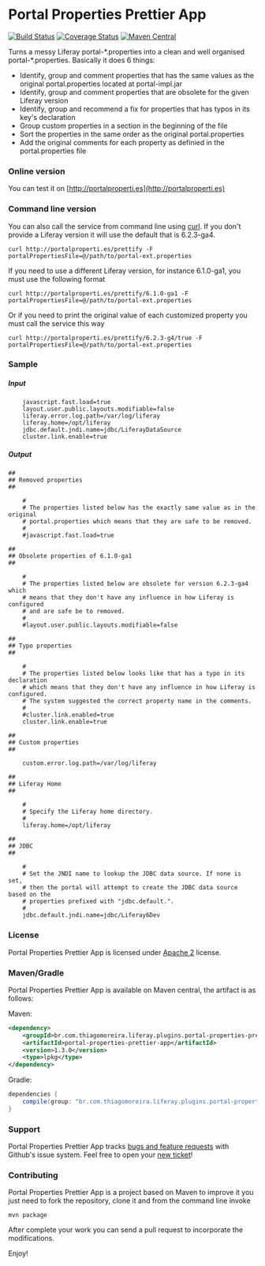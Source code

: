 Portal Properties Prettier App
==========
[![Build Status](https://travis-ci.org/tmoreira2020/portal-properties-prettier-app.svg?branch=master)](https://travis-ci.org/tmoreira2020/portal-properties-prettier-app)
[![Coverage Status](https://coveralls.io/repos/tmoreira2020/portal-properties-prettier-app/badge.svg?branch=master)](https://coveralls.io/r/tmoreira2020/portal-properties-prettier-app?branch=master)
[![Maven Central](https://maven-badges.herokuapp.com/maven-central/br.com.thiagomoreira.liferay.plugins.portal-properties-prettier-app/portal-properties-prettier-app/badge.svg)](https://maven-badges.herokuapp.com/maven-central/br.com.thiagomoreira.liferay.plugins.portal-properties-prettier-app/portal-properties-prettier-app)

Turns a messy Liferay portal-\*.properties into a clean and well organised portal-\*.properties. Basically it does 6 things:

* Identify, group and comment properties that has the same values as the original portal.properties located at portal-impl.jar
* Identify, group and comment properties that are obsolete for the given Liferay version
* Identify, group and recommend a fix for properties that has typos in its key's declaration
* Group custom properties in a section in the beginning of the file
* Sort the properties in the same order as the original portal.properties
* Add the original comments for each property as definied in the portal.properties file

### Online version

 
You can test it on [http://portalproperti.es](http://portalproperti.es)

### Command line version

You can also call the service from command line using [curl](http://curl.haxx.se/). If you don't provide a Liferay version it will use the default that is 6.2.3-ga4.

```shell
curl http://portalproperti.es/prettify -F portalPropertiesFile=@/path/to/portal-ext.properties
```

If you need to use a different Liferay version, for instance 6.1.0-ga1, you must use the following format

```shell
curl http://portalproperti.es/prettify/6.1.0-ga1 -F portalPropertiesFile=@/path/to/portal-ext.properties
```

Or if you need to print the original value of each customized property you must call the service this way

```shell
curl http://portalproperti.es/prettify/6.2.3-g4/true -F portalPropertiesFile=@/path/to/portal-ext.properties
```

### Sample

##### Input
```properties
    javascript.fast.load=true
    layout.user.public.layouts.modifiable=false
    liferay.error.log.path=/var/log/liferay
    liferay.home=/opt/liferay
    jdbc.default.jndi.name=jdbc/LiferayDataSource
    cluster.link.enable=true
```

##### Output

```properties
##
## Removed properties
##

    #
    # The properties listed below has the exactly same value as in the original
    # portal.properties which means that they are safe to be removed.
    #
    #javascript.fast.load=true

##
## Obsolete properties of 6.1.0-ga1
##

    #
    # The properties listed below are obsolete for version 6.2.3-ga4 which
    # means that they don't have any influence in how Liferay is configured
    # and are safe be to removed.
    #
    #layout.user.public.layouts.modifiable=false

##
## Typo properties
##

    #
    # The properties listed below looks like that has a typo in its declaration
    # which means that they don't have any influence in how Liferay is configured.
    # The system suggested the correct property name in the comments.
    #
    #cluster.link.enabled=true
    cluster.link.enable=true

##
## Custom properties
##

    custom.error.log.path=/var/log/liferay

##
## Liferay Home
##

    #
    # Specify the Liferay home directory.
    #
    liferay.home=/opt/liferay

##
## JDBC
##

    #
    # Set the JNDI name to lookup the JDBC data source. If none is set,
    # then the portal will attempt to create the JDBC data source based on the
    # properties prefixed with "jdbc.default.".
    #
    jdbc.default.jndi.name=jdbc/Liferay6Dev
```

### License

Portal Properties Prettier App is licensed under [Apache 2](http://www.apache.org/licenses/LICENSE-2.0) license.

### Maven/Gradle

Portal Properties Prettier App is available on Maven central, the artifact is as follows:

Maven:

```xml
<dependency>
    <groupId>br.com.thiagomoreira.liferay.plugins.portal-properties-prettier-app</groupId>
    <artifactId>portal-properties-prettier-app</artifactId>
    <version>1.3.0</version>
    <type>lpkg</type>
</dependency>
```
Gradle:

```groovy
dependencies {
    compile(group: "br.com.thiagomoreira.liferay.plugins.portal-properties-prettier-app", name: "portal-properties-prettier-app", version: "1.3.0", type: "lpkg");
}
```
### Support
Portal Properties Prettier App tracks [bugs and feature requests](https://github.com/tmoreira2020/portal-properties-prettier-app/issues) with Github's issue system. Feel free to open your [new ticket](https://github.com/tmoreira2020/portal-properties-prettier-app/issues/new)!

### Contributing

Portal Properties Prettier App is a project based on Maven to improve it you just need to fork the repository, clone it and from the command line invoke

```shell
mvn package
```
After complete your work you can send a pull request to incorporate the modifications.

Enjoy!
